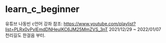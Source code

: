 # learn_c_beginner
유튜브 나동빈 c언어 강좌 참조: https://www.youtube.com/playlist?list=PLRx0vPvlEmdDNHeulKC6JM25MmZVS_3nT
2021/12/29 ~ 2022/01/07
천리길도 한걸음 부터. 
